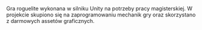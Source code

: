 Gra roguelite wykonana w silniku Unity na potrzeby pracy magisterskiej.
W projekcie skupiono się na zaprogramowaniu mechanik gry oraz skorzystano z darmowych assetów graficznych.
